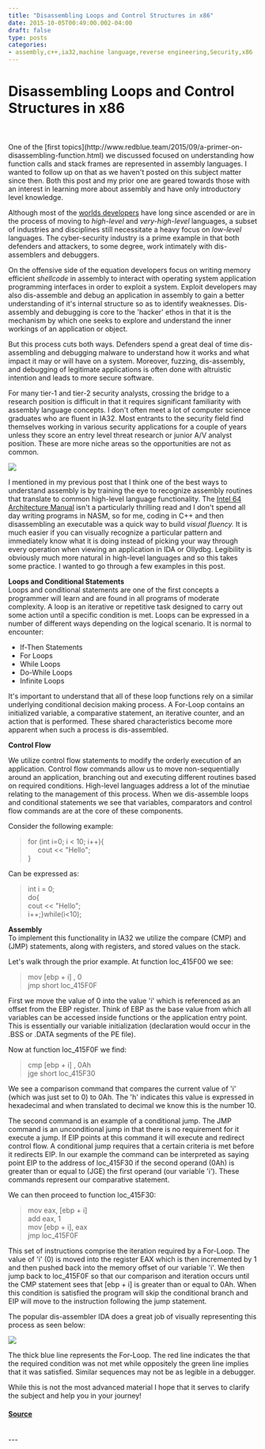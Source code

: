 ```yaml
---
title: "Disassembling Loops and Control Structures in x86"
date: 2015-10-05T00:49:00.002-04:00
draft: false
type: posts
categories: 
- assembly,c++,ia32,machine language,reverse engineering,Security,x86
---
```

# Disassembling Loops and Control Structures in x86

<br/>

<br/>
One of the [first topics](http://www.redblue.team/2015/09/a-primer-on-disassembling-function.html) we discussed focused on understanding how function calls and stack frames are represented in assembly languages. I wanted to follow up on that as we haven't posted on this subject matter since then. Both this post and my prior one are geared towards those with an interest in learning more about assembly and have only introductory level knowledge.  
  
Although most of the [worlds developers](http://www.tiobe.com/index.php/content/paperinfo/tpci/index.html) have long since ascended or are in the process of moving to _high-level_ and _very-high-level_ languages, a subset of industries and disciplines still necessitate a heavy focus on _low-level_ languages. The cyber-security industry is a prime example in that both defenders and attackers, to some degree, work intimately with dis-assemblers and debuggers.  
  
On the offensive side of the equation developers focus on writing memory efficient _shellcode_ in assembly to interact with operating system application programming interfaces in order to exploit a system. Exploit developers may also dis-assemble and debug an application in assembly to gain a better understanding of it's internal structure so as to identify weaknesses. Dis-assembly and debugging is core to the 'hacker' ethos in that it is the mechanism by which one seeks to explore and understand the inner workings of an application or object.  
  
But this process cuts both ways. Defenders spend a great deal of time dis-assembling and debugging malware to understand how it works and what impact it may or will have on a system. Moreover, fuzzing, dis-assembly, and debugging of legitimate applications is often done with altruistic intention and leads to more secure software.  
  
For many tier-1 and tier-2 security analysts, crossing the bridge to a research position is difficult in that it requires significant familiarity with assembly language concepts. I don't often meet a lot of computer science graduates who are fluent in IA32. Most entrants to the security field find themselves working in various security applications for a couple of years unless they score an entry level threat research or junior A/V analyst position. These are more niche areas so the opportunities are not as common.  

[![](https://blogger.googleusercontent.com/img/b/R29vZ2xl/AVvXsEgRe_9IcbpT5uMjLVkEvN9x2UvsVd-0H1GPm4rtgFuivhZ6BEhxCfbjZg0RwWQXWV6akCqcaw5nOP96sAnAJBpAgSwdvdzuOi3A1tocCzBI1a26UisGdeahbXnUEl3zMvGG8FWl1KqdaFk/s320/roflbot.jpg)](https://blogger.googleusercontent.com/img/b/R29vZ2xl/AVvXsEgRe_9IcbpT5uMjLVkEvN9x2UvsVd-0H1GPm4rtgFuivhZ6BEhxCfbjZg0RwWQXWV6akCqcaw5nOP96sAnAJBpAgSwdvdzuOi3A1tocCzBI1a26UisGdeahbXnUEl3zMvGG8FWl1KqdaFk/s1600/roflbot.jpg)

I mentioned in my previous post that I think one of the best ways to understand assembly is by training the eye to recognize assembly routines that translate to common high-level language functionality. The [Intel 64 Architecture Manual](http://www.intel.com/content/dam/www/public/us/en/documents/manuals/64-ia-32-architectures-software-developer-vol-1-manual.pdf) isn't a particularly thrilling read and I don't spend all day writing programs in NASM, so for me, coding in C++ and then disassembling an executable was a quick way to build _visual fluency._ It is much easier if you can visually recognize a particular pattern and immediately know what it is doing instead of picking your way through every operation when viewing an application in IDA or Ollydbg. Legibility is obviously much more natural in high-level languages and so this takes some practice. I wanted to go through a few examples in this post.  
  
**Loops and Conditional Statements**  
Loops and conditional statements are one of the first concepts a programmer will learn and are found in all programs of moderate complexity. A loop is an iterative or repetitive task designed to carry out some action until a specific condition is met. Loops can be expressed in a number of different ways depending on the logical scenario. It is normal to encounter:  

-   If-Then Statements
-   For Loops
-   While Loops
-   Do-While Loops
-   Infinite Loops

It's important to understand that all of these loop functions rely on a similar underlying conditional decision making process. A For-Loop contains an initialized variable, a comparative statement, an iterative counter, and an action that is performed. These shared characteristics become more apparent when such a process is dis-assembled. 

  

**Control Flow**

We utilize control flow statements to modify the orderly execution of an application. Control flow commands allow us to move non-sequentially around an application, branching out and executing different routines based on required conditions. High-level languages address a lot of the minutiae relating to the management of this process. When we dis-assemble loops and conditional statements we see that variables, comparators and control flow commands are at the core of these components.  
  
Consider the following example:  

> for (int i=0; i < 10; i++){  
>      cout << "Hello";  
> }

Can be expressed as:  

> int i = 0;  
> do{  
> cout << "Hello";  
> i++;}while(i<10);

**Assembly**  
To implement this functionality in IA32 we utilize the compare (CMP) and (JMP) statements, along with registers, and stored values on the stack.  
  
Let's walk through the prior example. At function loc\_415F00 we see:  

> mov \[ebp + i\] , 0  
> jmp short loc\_415F0F

First we move the value of 0 into the value 'i' which is referenced as an offset from the EBP register. Think of EBP as the base value from which all variables can be accessed inside functions or the application entry point. This is essentially our variable initialization (declaration would occur in the .BSS or .DATA segments of the PE file).  
  
Now at function loc\_415F0F we find:  

> cmp \[ebp + i\] , 0Ah  
> jge short loc\_415F30

We see a comparison command that compares the current value of 'i' (which was just set to 0) to 0Ah. The 'h' indicates this value is expressed in hexadecimal and when translated to decimal we know this is the number 10.  
  
The second command is an example of a conditional jump. The JMP command is an unconditional jump in that there is no requirement for it execute a jump. If EIP points at this command it will execute and redirect control flow. A conditional jump requires that a certain criteria is met before it redirects EIP. In our example the command can be interpreted as saying point EIP to the address of loc\_415F30 if the second operand (0Ah) is greater than or equal to (JGE) the first operand (our variable 'i'). These commands represent our comparative statement.  
  
We can then proceed to function loc\_415F30:  

> mov eax, \[ebp + i\]  
> add eax, 1  
> mov \[ebp + i\], eax  
> jmp loc\_415F0F

This set of instructions comprise the iteration required by a For-Loop. The value of 'i' (0) is moved into the register EAX which is then incremented by 1 and then pushed back into the memory offset of our variable 'i'. We then jump back to loc\_415F0F so that our comparison and iteration occurs until the CMP statement sees that \[ebp + i\] is greater than or equal to 0Ah. When this condition is satisfied the program will skip the conditional branch and EIP will move to the instruction following the jump statement.  
  
The popular dis-assembler IDA does a great job of visually representing this process as seen below:  

[![](https://blogger.googleusercontent.com/img/b/R29vZ2xl/AVvXsEjVThQifzj2TaXkufsZIodb5FDQOOiUWzEBhg4qbPF4_3y9a5KuvI_JNMfDIADWCi4nacw9t2Fl8WwBIS7J-oesvPjgwSQ7HCkjkGCQWd4XEBFBUBd_X5ZTXXVHhfp9QWX995-PInIGO8w/s320/ida.png)](https://blogger.googleusercontent.com/img/b/R29vZ2xl/AVvXsEjVThQifzj2TaXkufsZIodb5FDQOOiUWzEBhg4qbPF4_3y9a5KuvI_JNMfDIADWCi4nacw9t2Fl8WwBIS7J-oesvPjgwSQ7HCkjkGCQWd4XEBFBUBd_X5ZTXXVHhfp9QWX995-PInIGO8w/s1600/ida.png)

The thick blue line represents the For-Loop. The red line indicates the that the required condition was not met while oppositely the green line implies that it was satisfied. Similar sequences may not be as legible in a debugger.  
  
While this is not the most advanced material I hope that it serves to clarify the subject and help you in your journey!

#### [Source](https://www.redblue.team/feeds/3133351207874349304/comments/default)

<br/>
---
